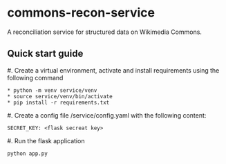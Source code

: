 # commons-recon-service
A reconciliation service for structured data on Wikimedia Commons.

## Quick start guide

#. Create a virtual environment, activate and install requirements using the following command

```
* python -m venv service/venv
* source service/venv/bin/activate
* pip install -r requirements.txt
```

#. Create a config file /service/config.yaml with the following content:

```
SECRET_KEY: <flask secreat key>
```

#. Run the flask application

```
python app.py
```